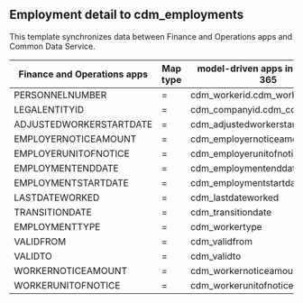 ## Employment detail to cdm_employments

This template synchronizes data between Finance and Operations apps and Common Data Service.

Finance and Operations apps | Map type | model-driven apps in Dynamics 365 | Default value
---|---|---|---
PERSONNELNUMBER | = | cdm_workerid.cdm_workernumber | 
LEGALENTITYID | = | cdm_companyid.cdm_companycode | 
ADJUSTEDWORKERSTARTDATE | = | cdm_adjustedworkerstartdate | 
EMPLOYERNOTICEAMOUNT | = | cdm_employernoticeamount | 
EMPLOYERUNITOFNOTICE | = | cdm_employerunitofnotice | 
EMPLOYMENTENDDATE | = | cdm_employmentenddate | 
EMPLOYMENTSTARTDATE | = | cdm_employmentstartdate | 
LASTDATEWORKED | = | cdm_lastdateworked | 
TRANSITIONDATE | = | cdm_transitiondate | 
EMPLOYMENTTYPE | = | cdm_workertype | 
VALIDFROM | = | cdm_validfrom | 
VALIDTO | = | cdm_validto | 
WORKERNOTICEAMOUNT | = | cdm_workernoticeamount | 
WORKERUNITOFNOTICE | = | cdm_workerunitofnotice | 
